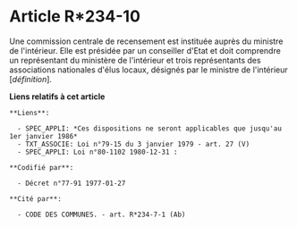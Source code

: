 # Article R*234-10

Une commission centrale de recensement est instituée auprès du ministre de l'intérieur. Elle est présidée par un conseiller
d'Etat et doit comprendre un représentant du ministère de l'intérieur et trois représentants des associations nationales
d'élus locaux, désignés par le ministre de l'intérieur [*définition*].

**Liens relatifs à cet article**

	**Liens**:

	  - SPEC_APPLI: *Ces dispositions ne seront applicables que jusqu'au 1er janvier 1986*
	  - TXT_ASSOCIE: Loi n°79-15 du 3 janvier 1979 - art. 27 (V)
	  - SPEC_APPLI: Loi n°80-1102 1980-12-31 :

	**Codifié par**:

	  - Décret n°77-91 1977-01-27

	**Cité par**:

	  - CODE DES COMMUNES. - art. R*234-7-1 (Ab)
